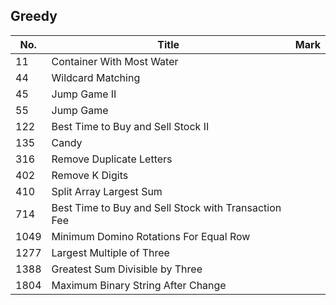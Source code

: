 ## Greedy
| No.  | Title                                                | Mark |
|------|------------------------------------------------------|------|
| 11   | Container With Most Water                            |      |
| 44   | Wildcard Matching                                    |      |
| 45   | Jump Game II                                         |      |
| 55   | Jump Game                                            |      |
| 122  | Best Time to Buy and Sell Stock II                   |      |
| 135  | Candy                                                |      |
| 316  | Remove Duplicate Letters                             |      |
| 402  | Remove K Digits                                      |      |
| 410  | Split Array Largest Sum                              |      |
| 714  | Best Time to Buy and Sell Stock with Transaction Fee |      |
| 1049 | Minimum Domino Rotations For Equal Row               |      |
| 1277 | Largest Multiple of Three                            |      |
| 1388 | Greatest Sum Divisible by Three                      |      |
| 1804 | Maximum Binary String After Change                   |      |
